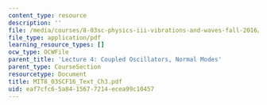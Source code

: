 ```yaml
---
content_type: resource
description: ''
file: /media/courses/8-03sc-physics-iii-vibrations-and-waves-fall-2016/eaf7cfc65a8415677214ecea99c10457_MIT8_03SCF16_Text_Ch3.pdf
file_type: application/pdf
learning_resource_types: []
ocw_type: OCWFile
parent_title: 'Lecture 4: Coupled Oscillators, Normal Modes'
parent_type: CourseSection
resourcetype: Document
title: MIT8_03SCF16_Text_Ch3.pdf
uid: eaf7cfc6-5a84-1567-7214-ecea99c10457
---
```


